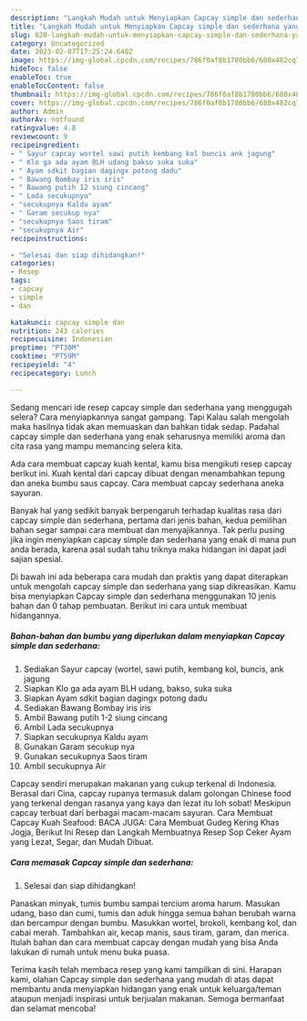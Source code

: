 ```yaml
---
description: "Langkah Mudah untuk Menyiapkan Capcay simple dan sederhana yang Bisa Manjain Lidah"
title: "Langkah Mudah untuk Menyiapkan Capcay simple dan sederhana yang Bisa Manjain Lidah"
slug: 820-langkah-mudah-untuk-menyiapkan-capcay-simple-dan-sederhana-yang-bisa-manjain-lidah
category: Uncategorized
date: 2023-02-07T17:25:24.640Z
image: https://img-global.cpcdn.com/recipes/786f0af8b1780bb6/680x482cq70/capcay-simple-dan-sederhana-foto-resep-utama.jpg
hideToc: false
enableToc: true
enableTocContent: false
thumbnail: https://img-global.cpcdn.com/recipes/786f0af8b1780bb6/680x482cq70/capcay-simple-dan-sederhana-foto-resep-utama.jpg
cover: https://img-global.cpcdn.com/recipes/786f0af8b1780bb6/680x482cq70/capcay-simple-dan-sederhana-foto-resep-utama.jpg
author: Admin
authorAv: notfound
ratingvalue: 4.8
reviewcount: 9
recipeingredient:
- " Sayur capcay wortel sawi putih kembang kol buncis ank jagung"
- " Klo ga ada ayam BLH udang bakso suka suka"
- " Ayam sdkit bagian dagingx potong dadu"
- " Bawang Bombay iris iris"
- " Bawang putih 12 siung cincang"
- " Lada secukupnya"
- "secukupnya Kaldu ayam"
- " Garam secukup nya"
- "secukupnya Saos tiram"
- "secukupnya Air"
recipeinstructions:

- "Selesai dan siap dihidangkan!"
categories:
- Resep
tags:
- capcay
- simple
- dan

katakunci: capcay simple dan 
nutrition: 243 calories
recipecuisine: Indonesian
preptime: "PT30M"
cooktime: "PT59M"
recipeyield: "4"
recipecategory: Lunch

---
```



Sedang mencari ide resep capcay simple dan sederhana yang menggugah selera? Cara menyiapkannya sangat gampang. Tapi Kalau salah mengolah maka hasilnya tidak akan memuaskan dan bahkan tidak sedap. Padahal capcay simple dan sederhana yang enak seharusnya memiliki aroma dan cita rasa yang mampu memancing selera kita.


Ada cara membuat capcay kuah kental, kamu bisa mengikuti resep capcay berikut ini. Kuah kental dari capcay dibuat dengan menambahkan tepung dan aneka bumbu saus capcay. Cara membuat capcay sederhana aneka sayuran.

Banyak hal yang sedikit banyak berpengaruh terhadap kualitas rasa dari capcay simple dan sederhana, pertama dari jenis bahan, kedua pemilihan bahan segar sampai cara membuat dan menyajikannya. Tak perlu pusing jika ingin menyiapkan capcay simple dan sederhana yang enak di mana pun anda berada, karena asal sudah tahu triknya maka hidangan ini dapat jadi sajian spesial.


Di bawah ini ada beberapa cara mudah dan praktis yang dapat diterapkan untuk mengolah capcay simple dan sederhana yang siap dikreasikan. Kamu bisa menyiapkan Capcay simple dan sederhana menggunakan 10 jenis bahan dan 0 tahap pembuatan. Berikut ini cara untuk membuat hidangannya.

<!--inarticleads1-->

##### Bahan-bahan dan bumbu yang diperlukan dalam menyiapkan Capcay simple dan sederhana:

1. Sediakan  Sayur capcay (wortel, sawi putih, kembang kol, buncis, ank jagung
1. Siapkan  Klo ga ada ayam BLH udang, bakso, suka suka
1. Siapkan  Ayam sdkit bagian dagingx potong dadu
1. Sediakan  Bawang Bombay iris iris
1. Ambil  Bawang putih 1-2 siung cincang
1. Ambil  Lada secukupnya
1. Siapkan secukupnya Kaldu ayam
1. Gunakan  Garam secukup nya
1. Gunakan secukupnya Saos tiram
1. Ambil secukupnya Air


Capcay sendiri merupakan makanan yang cukup terkenal di Indonesia. Berasal dari Cina, capcay rupanya termasuk dalam golongan Chinese food yang terkenal dengan rasanya yang kaya dan lezat itu loh sobat! Meskipun capcay terbuat dari berbagai macam-macam sayuran. Cara Membuat Capcay Kuah Seafood: BACA JUGA: Cara Membuat Gudeg Kering Khas Jogja, Berikut Ini Resep dan Langkah Membuatnya Resep Sop Ceker Ayam yang Lezat, Segar, dan Mudah Dibuat. 

<!--inarticleads2-->

##### Cara memasak Capcay simple dan sederhana:


1. Selesai dan siap dihidangkan!

Panaskan minyak, tumis bumbu sampai tercium aroma harum. Masukan udang, baso dan cumi, tumis dan aduk hingga semua bahan berubah warna dan bercampur dengan bumbu. Masukkan wortel, brokoli, kembang kol, dan cabai merah. Tambahkan air, kecap manis, saus tiram, garam, dan merica. Itulah bahan dan cara membuat capcay dengan mudah yang bisa Anda lakukan di rumah untuk menu buka puasa. 

Terima kasih telah membaca resep yang kami tampilkan di sini. Harapan kami, olahan Capcay simple dan sederhana yang mudah di atas dapat membantu anda menyiapkan hidangan yang enak untuk keluarga/teman ataupun menjadi inspirasi untuk berjualan makanan. Semoga bermanfaat dan selamat mencoba!
